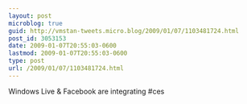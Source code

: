 ```yaml
---
layout: post
microblog: true
guid: http://vmstan-tweets.micro.blog/2009/01/07/1103481724.html
post_id: 3053153
date: 2009-01-07T20:55:03-0600
lastmod: 2009-01-07T20:55:03-0600
type: post
url: /2009/01/07/1103481724.html
---
```

Windows Live & Facebook are integrating #ces
